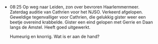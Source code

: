 - 08:25	Op weg naar Leiden, zon over bevroren Haarlemmermeer.  Zaterdag auditie van Cathrien voor het NJSO. Verkeerd afgelopen. Geweldige tegenvalliger voor Cathrien, die gelukkig gister weer een beetje overeind krabbelde. Gister een eind gelopen met Gerrie en Daan langs de Amstel. Heeft goed uitgewerkt.
  
  Humeurig en knorrig. Wat is er aan de hand?